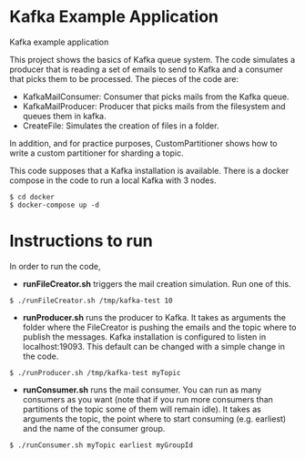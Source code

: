 Kafka Example Application
========================================

Kafka example application

This project shows the basics of Kafka queue system. The code simulates a producer that is 
reading a set of emails to send to Kafka and a consumer that picks them to be processed. The pieces of the code are:

- KafkaMailConsumer: Consumer that picks mails from the Kafka queue.
- KafkaMailProducer: Producer that picks mails from the filesystem and queues them in kafka.
- CreateFile: Simulates the creation of files in a folder.

In addition, and for practice purposes, CustomPartitioner shows how to write a custom partitioner for sharding a topic.

This code supposes that a Kafka installation is available. There is a docker compose in the code to run a local Kafka with 3 nodes.
```
$ cd docker
$ docker-compose up -d
```
Instructions to run
========================================

In order to run the code, 

- **runFileCreator.sh** triggers the mail creation simulation. Run one of this.
```
$ ./runFileCreator.sh /tmp/kafka-test 10
```
- **runProducer.sh** runs the producer to Kafka. It takes as arguments the folder where the FileCreator is pushing the emails 
and the topic where to publish the messages. 
Kafka installation is configured to listen in localhost:19093. This default can be changed with a simple change in the code.
```
$ ./runProducer.sh /tmp/kafka-test myTopic
```
- **runConsumer.sh** runs the mail consumer. You can run as many consumers as you want (note that if you run more consumers 
than partitions of the topic some of them will remain idle). It takes as arguments the topic, 
the point where to start consuming (e.g. earliest) and the name of the consumer group.
```
$ ./runConsumer.sh myTopic earliest myGroupId 
```

